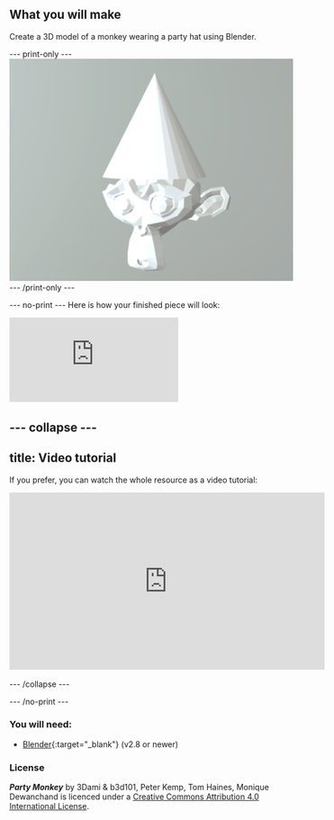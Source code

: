 ## What you will make

Create a 3D model of a monkey wearing a party hat using Blender.

--- print-only ---
![A 3D model of a monkey wearing a party hat](images/monkey-done.png)
--- /print-only ---

--- no-print ---
Here is how your finished piece will look:

<div class="responsive-embed responsive-embed--video">
  <iframe class="responsive-embed__iframe" src="https://sketchfab.com/models/11edaf9b8d1b4d62b5b30b28a292df71/embed" frameborder="0" allowvr allowfullscreen mozallowfullscreen="true" webkitallowfullscreen="true"></iframe>
</div>

--- collapse ---
---
title: Video tutorial
---

If you prefer, you can watch the whole resource as a video tutorial:

<iframe width="560" height="315" src="https://www.youtube.com/embed/93ux_JliBew" frameborder="0" allowfullscreen></iframe>

--- /collapse ---

--- /no-print ---

### You will need:
- [Blender](https://www.blender.org/download/){:target="_blank"} (v2.8 or newer)

### License

***Party Monkey*** by 3Dami & b3d101, Peter Kemp, Tom Haines, Monique Dewanchand is licenced under a [Creative Commons Attribution 4.0 International License](http://creativecommons.org/licenses/by-sa/4.0/).
